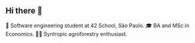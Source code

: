 ## Hi there 👋

🔭 Software engineering student at 42 School, São Paulo. 
🎓 BA and MSc in Economics.
🧑‍🌾 Syntropic agroforestry enthusiast.
<!--
**eduardo-keller/eduardo-keller** is a ✨ _special_ ✨ repository because its `README.md` (this file) appears on your GitHub profile.

Here are some ideas to get you started:

- 🔭 I’m currently working on ...
- 🌱 I’m currently learning ...
- 👯 I’m looking to collaborate on ...
- 🤔 I’m looking for help with ...
- 💬 Ask me about ...
- 📫 How to reach me: ...
- 😄 Pronouns: ...
- ⚡ Fun fact: ...
-->
